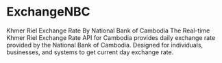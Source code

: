 # ExchangeNBC
Khmer Riel Exchange Rate By National Bank of Cambodia
The Real-time Khmer Riel Exchange Rate API for Cambodia provides daily exchange rate provided by the National Bank of Cambodia. Designed for individuals, businesses, and systems to get current day exchange rate.
